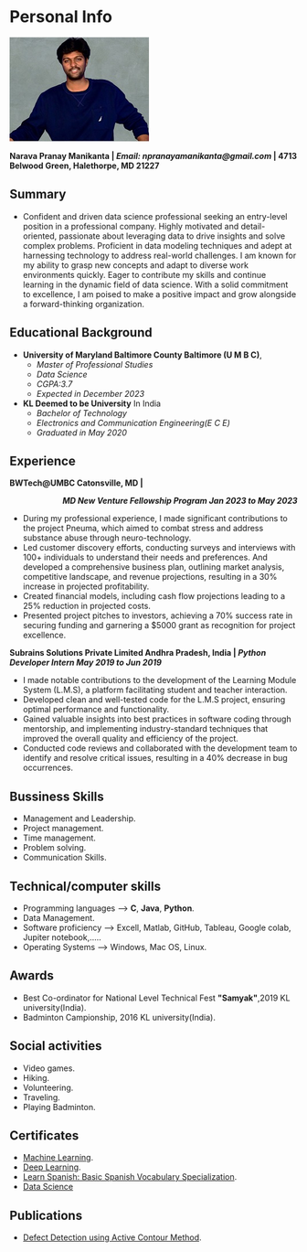 # Personal Info

![Pranay](NPranay.jpg)

**Narava Pranay Manikanta | _Email: npranayamanikanta@gmail.com_ | 4713 Belwood Green, Halethorpe, MD 21227** 

## Summary ##
- Confident and driven data science professional seeking an entry-level position in a professional company. Highly motivated and detail-oriented, passionate about leveraging data to drive insights and solve complex problems. Proficient in data modeling techniques and adept at harnessing technology to address real-world challenges. I am known for my ability to grasp new concepts and adapt to diverse work environments quickly. Eager to contribute my skills and continue learning in the dynamic field of data science. With a solid commitment to excellence, I am poised to make a positive impact and grow alongside a forward-thinking organization.


## Educational Background ##
- **University of Maryland Baltimore County Baltimore (U M B C)**,
  - _Master of Professional Studies_ 
  - _Data Science_
  - _CGPA:3.7_
  - _Expected in December 2023_
- **KL Deemed to be University** In India
  - _Bachelor of Technology_
  - _Electronics and Communication Engineering(E C E)_
  - _Graduated in May 2020_


## Experience ##
**BWTech@UMBC Catonsville, MD  | <p align="Right"> _MD New Venture Fellowship Program Jan 2023 to May 2023_</p>**
- During my professional experience, I made significant contributions to the project Pneuma, which aimed to combat stress and address substance abuse through neuro-technology.
- Led customer discovery efforts, conducting surveys and interviews with 100+ individuals to understand their needs and preferences. And developed a comprehensive business plan, outlining market analysis, competitive 
landscape, and revenue projections, resulting in a 30% increase in projected profitability.
- Created financial models, including cash flow projections leading to a 25% reduction in projected costs.
- Presented project pitches to investors, achieving a 70% success rate in securing funding and garnering a $5000 grant as recognition for project excellence.
  
**Subrains Solutions Private Limited Andhra Pradesh, India  |  _Python Developer Intern May 2019 to Jun 2019_**
- I made notable contributions to the development of the Learning Module System (L.M.S), a platform facilitating student and teacher interaction.
- Developed clean and well-tested code for the L.M.S project, ensuring optimal performance and functionality.
- Gained valuable insights into best practices in software coding through mentorship, and implementing industry-standard techniques that improved the overall quality and efficiency of the project.
- Conducted code reviews and collaborated with the development team to identify and resolve critical issues, resulting in a 40% decrease in bug occurrences.

## Bussiness Skills ##
- Management and Leadership.
- Project management.
- Time management.
- Problem solving.
- Communication Skills.

## Technical/computer skills ##
- Programming languages --> **C**, **Java**, **Python**.
- Data Management.
- Software proficiency --> Excell, Matlab, GitHub, Tableau, Google colab, Jupiter notebook,.....
- Operating Systems --> Windows, Mac OS, Linux.

## Awards ##
- Best Co-ordinator for National Level Technical Fest **"Samyak"**,2019 KL university(India).
- Badminton Campionship, 2016 KL university(India). 

## Social activities ##
- Video games.
- Hiking.
- Volunteering.
- Traveling.
- Playing Badminton.

## Certificates ##
- [Machine Learning](https://coursera.org/share/6004b54663480e2953aa5841f9c26cf3).
- [Deep Learning](https://coursera.org/share/eef1316a10ebe3590db22e1b652c80df).
- [Learn Spanish: Basic Spanish Vocabulary Specialization](https://coursera.org/share/fbe78a7a29aebbe0805e60146f0a423c).
- [Data Science](https://trainings.internshala.com/s/v/237938/d55b7788)


## Publications ##
- [Defect Detection using Active Contour Method](https://www.ijrte.org/wp-content/uploads/papers/v8i4/D4509118419.pdf).
